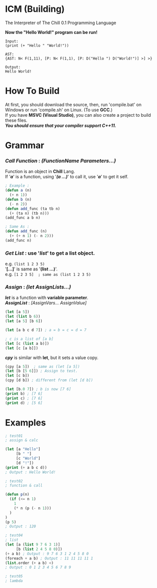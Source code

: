# ICM (Building)
The Interpreter of The Chill 0.1 Programming Language

**Now the "Hello World!" program can be run!**

```
Input:
(print (+ "Hello " "World!"))

AST:
{AST: N< F(1,11), [P: N< F(1,1), [P: D("Hello ") D("World!")] >] >}

Output:
Hello World!
```

# How To Build
At first, you should download the source, then, run 'compile.bat' on Windows or run 'compile.sh' on Linux. (To use **GCC**.)<br>
If you have **MSVC (Visual Studio)**, you can also create a project to build these files.<br>
***You should ensure that your compiler support C++11.***

# Grammar
### ***Call Function*** : *(FunctionName Parameters...)*<br>
Function is an object in **Chill** Lang.<br>
If '***a***' is a function, using '***(a ...)***' to call it, use '***a***' to get it self.<br>
```lisp
; Example :
(defun a (n)
  (+ n 1))
(defun b (n)
  (- n 2))
(defun add_func (ta tb n)
  (+ (ta n) (tb n)))
(add_func a b n)

; Same As :
(defun add_func (n)
  (+ (+ n 1) (- n 2)))
(add_func n)
```
### ***Get List*** : use '*list*' to get a list object.<br>
e.g. `(list 1 2 3 5)`<br>
'**[...]**' is same as '**(list ...)**'.<br>
e.g. `[1 2 3 5]  ; same as (list 1 2 3 5)`

### ***Assign*** : *(let AssignLists...)*<br>
***let*** is a function with **variable parameter**.<br>
***AssignList*** : *[AssignVars... AssignValue]*
```lisp
(let [a 5])
(let (list b 6))
(let [a 5] [b 6])

(let [a b c d 7]) ; a = b = c = d = 7

; c is a list of [a b]
(let [c (list a b)])
(let [c [a b]])
```

***cpy*** is similar with **let**, but it sets a value copy.

```lisp
(cpy [a 5])  ; same as (let [a 5])
(let [b [5 6]]) ; Assign to test.
(let [c b])
(cpy [d b]) ; different from (let [d b])

(let [b.0 7]) ; b is now [7 6]
(print b) ; [7 6]
(print c) ; [7 6]
(print d) ; [5 6]
```

# Examples

```lisp
; test01
; assign & calc

(let [a "Hello"]
     [b " "]
     [c "World"]
     [d "!"])
(print (+ a b c d))
; Output : Hello World!

; test02
; function & call

(defun p(n)
  (if (<= n 1)
    1
    (* n (p (- n 1)))
  )
)
(p 5)
; Output : 120

; test04
; list
(let [a (list 9 7 6 3 1)]
     [b (list 2 4 5 8 0)])
(+ a b) ; Output : 9 7 6 3 1 2 4 5 8 0
(foreach + a b) ; Output : 11 11 11 11 1
(list.order (+ a b) <)
; Output : 0 1 2 3 4 5 6 7 8 9

; test05
; lambda
```
